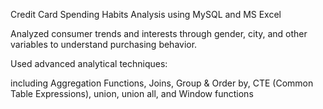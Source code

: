 Credit Card Spending Habits Analysis using MySQL and MS Excel 

Analyzed consumer trends and interests through gender, city, and other variables to understand purchasing behavior.

Used advanced analytical techniques: 

including Aggregation Functions, 
Joins, 
Group & Order by, 
CTE (Common Table Expressions), 
union, union all, 
and Window functions
